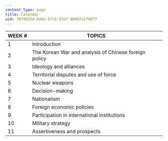```yaml
---
content_type: page
title: Calendar
uid: 76f9925d-9a92-bfcb-93a7-80697a1f0077
---
```


| WEEK # | TOPICS |
| --- | --- |
| 1 | Introduction |
| 2 | The Korean War and analysis of Chinese foreign policy |
| 3 | Ideology and alliances |
| 4 | Territorial disputes and use of force |
| 5 | Nuclear weapons |
| 6 | Decision-making |
| 7 | Nationalism |
| 8 | Foreign economic policies |
| 9 | Participation in international institutions |
| 10 | Military strategy |
| 11 | Assertiveness and prospects
